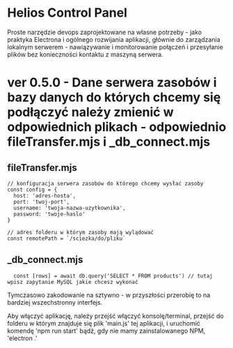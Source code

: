 # Helios Control Panel

Proste narzędzie devops zaprojektowane na własne potrzeby - jako praktyka Electrona i ogólnego rozwijania aplikacji, głównie do zarządzania lokalnym serwerem - nawiązywanie i monitorowanie połączeń i przesyłanie plików bez konieczności kontaktu z maszyną serwera.


# ver 0.5.0 - Dane serwera zasobów i bazy danych do których chcemy się podłączyć należy zmienić w odpowiednich plikach - odpowiednio fileTransfer.mjs i _db_connect.mjs


## fileTransfer.mjs
```
// konfiguracja serwera zasobów do którego chcemy wysłać zasoby
const config = {
  host: 'adres-hosta',
  port: 'twoj-port',
  username: 'twoja-nazwa-uzytkownika',
  password: 'twoje-haslo'
}

// adres folderu w którym zasoby mają wylądować
const remotePath = `/sciezka/do/pliku`
```
## _db_connect.mjs
```
  const [rows] = await db.query('SELECT * FROM products') // tutaj wpisz zapytanie MySQL jakie chcesz wykonać
```


Tymczasowo zakodowanie na sztywno - w przyszłości przerobię to na bardziej wszechstronny interfejs.

Aby włączyć aplikację, należy przejść włączyć konsolę/terminal, przejść do folderu w którym znajduje się plik 'main.js' tej aplikacji, i uruchomić komendę 'npm run start' bądź, gdy nie mamy zainstalowanego NPM, 'electron .'
